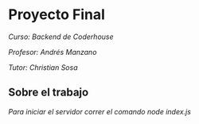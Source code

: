 # Proyecto Final

_Curso: Backend de Coderhouse_

_Profesor: Andrés Manzano_

_Tutor: Christian Sosa_

## Sobre el trabajo

_Para iniciar el servidor correr el comando node index.js_
